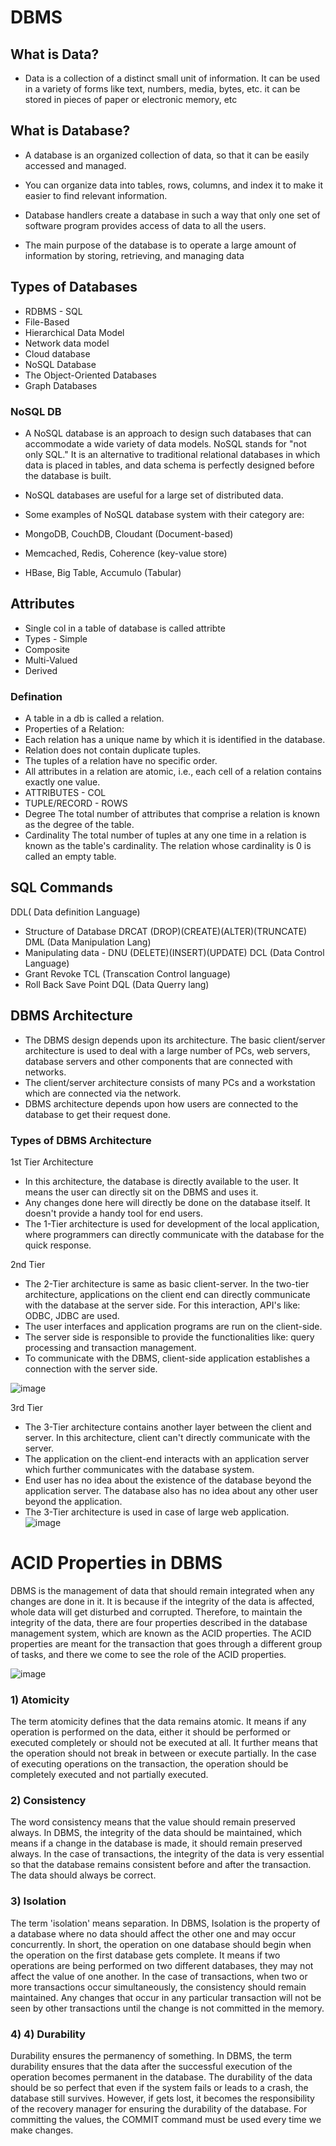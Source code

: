 # DBMS
## What is Data?
- Data is a collection of a distinct small unit of information. It can be used in a variety of forms like text, numbers, media, bytes, etc. it can be stored in pieces of paper or electronic memory, etc

## What is Database?

- A database is an organized collection of data, so that it can be easily accessed and managed.

- You can organize data into tables, rows, columns, and index it to make it easier to find relevant information.

- Database handlers create a database in such a way that only one set of software program provides access of data to all the users.

- The main purpose of the database is to operate a large amount of information by storing, retrieving, and managing data

## Types of Databases
- RDBMS - SQL
- File-Based
- Hierarchical Data Model
- Network data model
- Cloud database
- NoSQL Database
- The Object-Oriented Databases
- Graph Databases

### NoSQL DB
- A NoSQL database is an approach to design such databases that can accommodate a wide variety of data models. NoSQL stands for "not only SQL." It is an alternative to traditional relational databases in which data is placed in tables, and data schema is perfectly designed before the database is built.

- NoSQL databases are useful for a large set of distributed data.

- Some examples of NoSQL database system with their category are:

- MongoDB, CouchDB, Cloudant (Document-based)
- Memcached, Redis, Coherence (key-value store)
- HBase, Big Table, Accumulo (Tabular)

## Attributes  
- Single col in a table of database is called attribte
- Types - Simple
- Composite
- Multi-Valued
- Derived
### Defination
- A table in a db is called a relation.
- Properties of a Relation:
- Each relation has a unique name by which it is identified in the database.
- Relation does not contain duplicate tuples.
- The tuples of a relation have no specific order.
- All attributes in a relation are atomic, i.e., each cell of a relation contains exactly one value.
- ATTRIBUTES - COL
- TUPLE/RECORD - ROWS
- Degree The total number of attributes that comprise a relation is known as the degree of the table.
- Cardinality The total number of tuples at any one time in a relation is known as the table's cardinality. The relation whose cardinality is 0 is called an empty table.

## SQL Commands
DDL( Data definition Language)
- Structure of Database DRCAT (DROP)(CREATE)(ALTER)(TRUNCATE)
DML (Data Manipulation Lang)
- Manipulating data - DNU (DELETE)(INSERT)(UPDATE)
DCL (Data Control Language)
- Grant Revoke
TCL (Transcation Control language)
- Roll Back Save Point
DQL (Data Querry lang) 

  
## DBMS Architecture 
- The DBMS design depends upon its architecture. The basic client/server architecture is used to deal with a large number of PCs, web servers, database servers and other components that are connected with networks.
- The client/server architecture consists of many PCs and a workstation which are connected via the network.
- DBMS architecture depends upon how users are connected to the database to get their request done.

### Types of DBMS Architecture
1st Tier Architecture
- In this architecture, the database is directly available to the user. It means the user can directly sit on the DBMS and uses it.
- Any changes done here will directly be done on the database itself. It doesn't provide a handy tool for end users.
- The 1-Tier architecture is used for development of the local application, where programmers can directly communicate with the database for the quick response.

2nd Tier
- The 2-Tier architecture is same as basic client-server. In the two-tier architecture, applications on the client end can directly communicate with the database at the server side. For this interaction, API's like: ODBC, JDBC are used.
- The user interfaces and application programs are run on the client-side.
- The server side is responsible to provide the functionalities like: query processing and transaction management.
- To communicate with the DBMS, client-side application establishes a connection with the server side.

![image](https://github.com/pratt0007/TIL/assets/100209212/f696f046-b353-4332-9ff9-e558e583be7d)

3rd Tier
- The 3-Tier architecture contains another layer between the client and server. In this architecture, client can't directly communicate with the server.
- The application on the client-end interacts with an application server which further communicates with the database system.
- End user has no idea about the existence of the database beyond the application server. The database also has no idea about any other user beyond the application.
- The 3-Tier architecture is used in case of large web application.
![image](https://github.com/pratt0007/TIL/assets/100209212/abc4cc19-28de-4577-936c-6680fa4bf8fc)

# ACID Properties in DBMS
DBMS is the management of data that should remain integrated when any changes are done in it. It is because if the integrity of the data is affected, whole data will get disturbed and corrupted. Therefore, to maintain the integrity of the data, there are four properties described in the database management system, which are known as the ACID properties. The ACID properties are meant for the transaction that goes through a different group of tasks, and there we come to see the role of the ACID properties.

![image](https://github.com/pratt0007/TIL/assets/100209212/dc0f10c3-1a9d-4992-b661-ca34f1d2b651)
### 1) Atomicity
The term atomicity defines that the data remains atomic. It means if any operation is performed on the data, either it should be performed or executed completely or should not be executed at all. It further means that the operation should not break in between or execute partially. In the case of executing operations on the transaction, the operation should be completely executed and not partially executed.
### 2) Consistency
The word consistency means that the value should remain preserved always. In DBMS, the integrity of the data should be maintained, which means if a change in the database is made, it should remain preserved always. In the case of transactions, the integrity of the data is very essential so that the database remains consistent before and after the transaction. The data should always be correct.
### 3) Isolation
The term 'isolation' means separation. In DBMS, Isolation is the property of a database where no data should affect the other one and may occur concurrently. In short, the operation on one database should begin when the operation on the first database gets complete. It means if two operations are being performed on two different databases, they may not affect the value of one another. In the case of transactions, when two or more transactions occur simultaneously, the consistency should remain maintained. Any changes that occur in any particular transaction will not be seen by other transactions until the change is not committed in the memory.
### 4) 4) Durability
Durability ensures the permanency of something. In DBMS, the term durability ensures that the data after the successful execution of the operation becomes permanent in the database. The durability of the data should be so perfect that even if the system fails or leads to a crash, the database still survives. However, if gets lost, it becomes the responsibility of the recovery manager for ensuring the durability of the database. For committing the values, the COMMIT command must be used every time we make changes.



  

  
